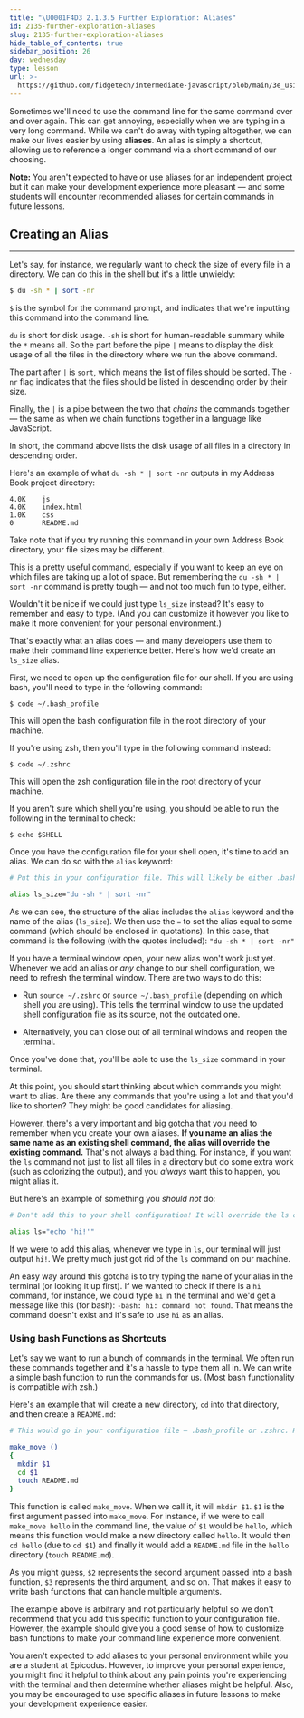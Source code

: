 ```yaml
---
title: "\U0001F4D3 2.1.3.5 Further Exploration: Aliases"
id: 2135-further-exploration-aliases
slug: 2135-further-exploration-aliases
hide_table_of_contents: true
sidebar_position: 26
day: wednesday
type: lesson
url: >-
  https://github.com/fidgetech/intermediate-javascript/blob/main/3e_using_aliases.md
---
```


Sometimes we'll need to use the command line for the same command over and over again. This can get annoying, especially when we are typing in a very long command. While we can't do away with typing altogether, we can make our lives easier by using **aliases**. An alias is simply a shortcut, allowing us to reference a longer command via a short command of our choosing.

**Note:** You aren't expected to have or use aliases for an independent project but it can make your development experience more pleasant — and some students will encounter recommended aliases for certain commands in future lessons.

## Creating an Alias
---

Let's say, for instance, we regularly want to check the size of every file in a directory. We can do this in the shell but it's a little unwieldy:

```bash
$ du -sh * | sort -nr
```

`$` is the symbol for the command prompt, and indicates that we're  inputting this command into the command line.

`du` is short for disk usage. `-sh` is short for human-readable summary while the `*` means all. So the part before the pipe `|` means to display the disk usage of all the files in the directory where we run the above command.

The part after `|` is `sort`, which means the list of files should be sorted. The `-nr` flag indicates that the files should be listed in descending order by their size.

Finally, the `|` is a pipe between the two that _chains_ the commands together — the same as when we chain functions together in a language like JavaScript.

In short, the command above lists the disk usage of all files in a directory in descending order.

Here's an example of what `du -sh * | sort -nr` outputs in my Address Book project directory:

```
4.0K    js
4.0K    index.html
1.0K    css
0       README.md
```

Take note that if you try running this command in your own Address Book directory, your file sizes may be different.

This is a pretty useful command, especially if you want to keep an eye on which files are taking up a lot of space. But remembering the `du -sh * | sort -nr` command is pretty tough — and not too much fun to type, either.

Wouldn't it be nice if we could just type `ls_size` instead? It's easy to remember and easy to type. (And you can customize it however you like to make it more convenient for your personal environment.)

That's exactly what an alias does — and many developers use them to make their command line experience better. Here's how we'd create an `ls_size` alias.

First, we need to open up the configuration file for our shell. If you are using bash, you'll need to type in the following command:

```shell
$ code ~/.bash_profile
```

This will open the bash configuration file in the root directory of your machine.

If you're using zsh, then you'll type in the following command instead:

```shell
$ code ~/.zshrc
```

This will open the zsh configuration file in the root directory of your machine.

If you aren't sure which shell you're using, you should be able to run the following in the terminal to check:

```
$ echo $SHELL
```

Once you have the configuration file for your shell open, it's time to add an alias. We can do so with the `alias` keyword:

```bash
# Put this in your configuration file. This will likely be either .bash_profile or .zshrc.

alias ls_size="du -sh * | sort -nr"
```

As we can see, the structure of the alias includes the `alias` keyword and the name of the alias (`ls_size`). We then use the `=` to set the alias equal to some command (which should be enclosed in quotations). In this case, that command is the following (with the quotes included): `"du -sh * | sort -nr"`

If you have a terminal window open, your new alias won't work just yet. Whenever we add an alias or _any_ change to our shell configuration, we need to refresh the terminal window. There are two ways to do this:

* Run `source ~/.zshrc` or `source ~/.bash_profile` (depending on which shell you are using). This tells the terminal window to use the updated shell configuration file as its source, not the outdated one.

* Alternatively, you can close out of all terminal windows and reopen the terminal.

Once you've done that, you'll be able to use the `ls_size` command in your terminal.

At this point, you should start thinking about which commands you might want to alias. Are there any commands that you're using a lot and that you'd like to shorten? They might be good candidates for aliasing.

However, there's a very important and big gotcha that you need to remember when you create your own aliases. **If you name an alias the same name as an existing shell command, the alias will override the existing command.** That's not always a bad thing. For instance, if you want the `ls` command not just to list all files in a directory but do some extra work (such as colorizing the output), and you _always_ want this to happen, you might alias it.

But here's an example of something you _should not_ do:

```bash
# Don't add this to your shell configuration! It will override the ls command.

alias ls="echo 'hi!'"
```

If we were to add this alias, whenever we type in `ls`, our terminal will just output `hi!`. We pretty much just got rid of the `ls` command on our machine. 

An easy way around this gotcha is to try typing the name of your alias in the terminal (or looking it up first). If we wanted to check if there is a `hi` command, for instance, we could type `hi` in the terminal and we'd get a message like this (for bash): `-bash: hi: command not found`. That means the command doesn't exist and it's safe to use `hi` as an alias.

### Using bash Functions as Shortcuts

Let's say we want to run a bunch of commands in the terminal. We often run these commands together and it's a hassle to type them all in. We can write a simple bash function to run the commands for us. (Most bash functionality is compatible with zsh.)

Here's an example that will create a new directory, `cd` into that directory, and then create a `README.md`:

```bash
# This would go in your configuration file — .bash_profile or .zshrc. However, this is just an example. You can try it out yourself and then remove it from your configuration if you like.

make_move ()
{
  mkdir $1
  cd $1
  touch README.md
}
```

This function is called `make_move`. When we call it, it will `mkdir $1`. `$1` is the first argument passed into `make_move`. For instance, if we were to call `make_move hello` in the command line, the value of `$1` would be `hello`, which means this function would make a new directory called `hello`. It would then `cd hello` (due to `cd $1`) and finally it would add a `README.md` file in the `hello` directory (`touch README.md`).

As you might guess, `$2` represents the second argument passed into a bash function, `$3` represents the third argument, and so on. That makes it easy to write bash functions that can handle multiple arguments.

The example above is arbitrary and not particularly helpful so we don't recommend that you add this specific function to your configuration file. However, the example should give you a good sense of how to customize bash functions to make your command line experience more convenient.

You aren't expected to add aliases to your personal environment while you are a student at Epicodus. However, to improve your personal experience, you might find it helpful to think about any pain points you're experiencing with the terminal and then determine whether aliases might be helpful. Also, you may be encouraged to use specific aliases in future lessons to make your development experience easier.
